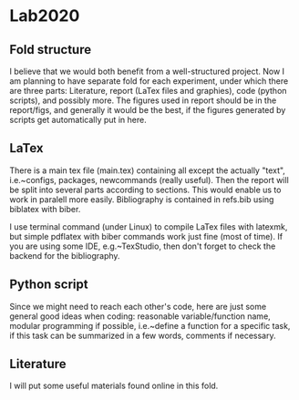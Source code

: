 # Lab2020


## Fold structure

I believe that we would both benefit from a well-structured project. Now I am planning to have separate fold for each experiment, under which there are three parts: Literature, report (LaTex files and graphies), code (python scripts), and possibly more. The figures used in report should be in the report/figs, and generally it would be the best, if the figures generated by scripts get automatically put in here.

## LaTex

There is a main tex file (main.tex) containing all except the actually "text", i.e.~configs, packages, newcommands (really useful). Then the report will be split into several parts according to sections. This would enable us to work in paralell more easily. Bibliography is contained in refs.bib using biblatex with biber.

I use terminal command (under Linux) to compile LaTex files with latexmk, but simple pdflatex with biber commands work just fine (most of time). If you are using some IDE, e.g.~TexStudio, then don't forget to check the backend for the bibliography.

## Python script

Since we might need to reach each other's code, here are just some general good ideas when coding: reasonable variable/function name, modular programming if possible, i.e.~define a function for a specific task, if this task can be summarized in a few words, comments if necessary. 

## Literature

I will put some useful materials found online in this fold.
